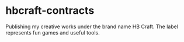 # hbcraft-contracts
Publishing my creative works under the brand name HB Craft. The label represents fun games and useful tools.
